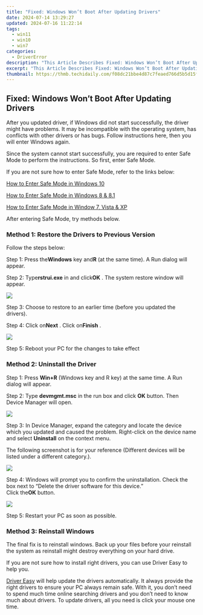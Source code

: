 ```yaml
---
title: "Fixed: Windows Won’t Boot After Updating Drivers"
date: 2024-07-14 13:29:27
updated: 2024-07-16 11:22:14
tags:
  - win11
  - win10
  - win7
categories:
  - DriverError
description: "This Article Describes Fixed: Windows Won’t Boot After Updating Drivers"
excerpt: "This Article Describes Fixed: Windows Won’t Boot After Updating Drivers"
thumbnail: https://thmb.techidaily.com/f08dc21bbe4d87c7feaed766d5b5d15f455fe6dbdb0f91708d2d1f403ab43196.jpg
---
```


## Fixed: Windows Won’t Boot After Updating Drivers

 After you updated driver, if Windows did not start successfully, the driver might have problems. It may be incompatible with the operating system, has conflicts with other drivers or has bugs. Follow instructions here, then you will enter Windows again.

 Since the system cannot start successfully, you are required to enter Safe Mode to perform the instructions. So first, enter Safe Mode.

If you are not sure how to enter Safe Mode, refer to the links below:

[How to Enter Safe Mode in Windows 10](https://tools.techidaily.com/drivereasy/download/)

[How to Enter Safe Mode in Windows 8 & 8.1](https://tools.techidaily.com/drivereasy/download/) [](https://tools.techidaily.com/drivereasy/download/)

[](https://tools.techidaily.com/drivereasy/download/) [How to Enter Safe Mode in Window 7, Vista & XP](https://tools.techidaily.com/drivereasy/download/)

After entering Safe Mode, try methods below.

### **Method 1: Restore the Drivers to Previous Version**

Follow the steps below:

 Step 1: Press the**Windows** key and**R** (at the same time). A Run dialog will appear.

 Step 2: Type**rstrui.exe** in and click**OK** . The system restore window will appear.

![](https://images.drivereasy.com/wp-content/uploads/2016/03/img_56e29f77deb26.png)

 Step 3: Choose to restore to an earlier time (before you updated the drivers).

 Step 4: Click on**Next** . Click on**Finish** .

![](https://images.drivereasy.com/wp-content/uploads/2016/03/img_56e29f80ec8cc.png)

Step 5: Reboot your PC for the changes to take effect

### **Method 2: Uninstall the Driver**

 Step 1: Press **Win+R** (Windows key and R key) at the same time. A Run dialog will appear.

 Step 2: Type **devmgmt.msc**  in the run box and click **OK**  button. Then Device Manager will open.

![](https://images.drivereasy.com/wp-content/uploads/2016/03/img_56e29f8c805bf.png)

 Step 3: In Device Manager, expand the category and locate the device which you updated and caused the problem. Right-click on the device name and select **Uninstall**  on the context menu.

 The following screenshot is for your reference (Different devices will be listed under a different category.).

![](https://images.drivereasy.com/wp-content/uploads/2016/03/img_56e29f9786e31.png)

 Step 4: Windows will prompt you to confirm the uninstallation. Check the box next to “Delete the driver software for this device.”  
 Click the**OK** button.

![](https://images.drivereasy.com/wp-content/uploads/2016/03/img_56e29fa2b3d18.png)

Step 5: Restart your PC as soon as possible.

### **Method 3: Reinstall Windows**

 The final fix is to reinstall windows. Back up your files before your reinstall the system as reinstall might destroy everything on your hard drive.

 If you are not sure how to install right drivers, you can use Driver Easy to help you.

[Driver Easy](https://tools.techidaily.com/drivereasy/download/) will help update the drivers automatically. It always provide the right drivers to ensure your PC always remain safe. With it, you don’t need to spend much time online searching drivers and you don’t need to know much about drivers. To update drivers, all you need is click your mouse one time.

<ins class="adsbygoogle"
     style="display:block"
     data-ad-format="autorelaxed"
     data-ad-client="ca-pub-7571918770474297"
     data-ad-slot="1223367746"></ins>



<ins class="adsbygoogle"
     style="display:block"
     data-ad-client="ca-pub-7571918770474297"
     data-ad-slot="8358498916"
     data-ad-format="auto"
     data-full-width-responsive="true"></ins>
